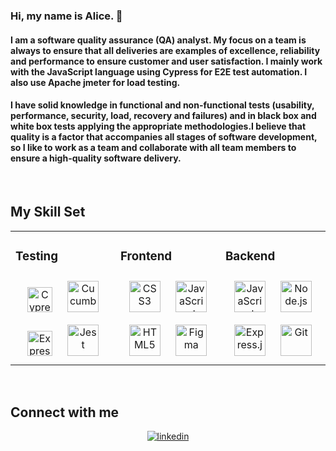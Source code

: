 ### Hi, my name is Alice. 🙋  
  

#### I am a software quality assurance (QA) analyst. My focus on a team is always to ensure that all deliveries are examples of excellence, reliability and performance to ensure customer and user satisfaction. I mainly work with the JavaScript language using Cypress for E2E test automation. I also use Apache jmeter for load testing. 
  

#### I have solid knowledge in functional and non-functional tests (usability, performance, security, load, recovery and failures) and in black box and white box tests applying the appropriate methodologies.I believe that quality is a factor that accompanies all stages of software development, so I like to work as a team and collaborate with all team members to ensure a high-quality software delivery.  
  

<br/>  


## My Skill Set  
<table><tr><td valign="top" width="33%">


###   Testing
<div align="center">  
<a href="https://www.cypress.io/" target="_blank"><img style="margin: 10px" src="https://www.cypress.io/images/layouts/navbar-brand.svg" alt="Cypress.io" height="40" /></a>  
<a href="https://cucumber.io/" target="_blank"><img style="margin: 10px" src="https://www.vectorlogo.zone/logos/cucumberio/cucumberio-ar21.svg" alt="Cucumber" height="50" /></a>  
<a href="https://jmeter.apache.org/" target="_blank"><img style="margin: 10px" src="https://jmeter.apache.org/images/logo.svg" alt="Express.js" height="40" /></a>  
<a href="https://www.jestjs.io/" target="_blank"><img style="margin: 10px" src="https://profilinator.rishav.dev/skills-assets/jest.svg" alt="Jest" height="50" /></a>  
</div>

</td><td valign="top" width="33%">

### Frontend  
<div align="center">  
<a href="https://www.w3schools.com/css/" target="_blank"><img style="margin: 10px" src="https://profilinator.rishav.dev/skills-assets/css3-original-wordmark.svg" alt="CSS3" height="50" /></a>  
<a href="https://www.javascript.com/" target="_blank"><img style="margin: 10px" src="https://profilinator.rishav.dev/skills-assets/javascript-original.svg" alt="JavaScript" height="50" /></a>  
<a href="https://en.wikipedia.org/wiki/HTML5" target="_blank"><img style="margin: 10px" src="https://profilinator.rishav.dev/skills-assets/html5-original-wordmark.svg" alt="HTML5" height="50" /></a>  
<a href="https://www.figma.com/" target="_blank"><img style="margin: 10px" src="https://profilinator.rishav.dev/skills-assets/figma-icon.svg" alt="Figma" height="50" /></a>  
</div>

</td><td valign="top" width="33%">


### Backend  
<div align="center">  
<a href="https://www.javascript.com/" target="_blank"><img style="margin: 10px" src="https://profilinator.rishav.dev/skills-assets/javascript-original.svg" alt="JavaScript" height="50" /></a>  
<a href="https://nodejs.org/" target="_blank"><img style="margin: 10px" src="https://profilinator.rishav.dev/skills-assets/nodejs-original-wordmark.svg" alt="Node.js" height="50" /></a>  
<a href="https://expressjs.com/" target="_blank"><img style="margin: 10px" src="https://profilinator.rishav.dev/skills-assets/express-original-wordmark.svg" alt="Express.js" height="50" /></a>  
<a href="https://github.com/" target="_blank"><img style="margin: 10px" src="https://profilinator.rishav.dev/skills-assets/git-scm-icon.svg" alt="Git" height="50" /></a>    
</div>

</td></tr></table>  

<br/>  


## Connect with me  
<div align="center">
<a href="https://www.linkedin.com/in/alice-queiroz-b53b21195?lipi=urn%3Ali%3Apage%3Ad_flagship3_profile_view_base_contact_details%3BNzj2F8RASwCxpc0xri1zxw%3D%3D" target="_blank">
<img src=https://img.shields.io/badge/linkedin-%231E77B5.svg?&style=for-the-badge&logo=linkedin&logoColor=white alt=linkedin style="margin-bottom: 5px;" />
</a>  
</div>  
  
